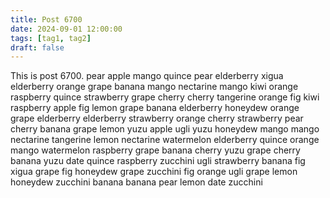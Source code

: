 ```yaml
---
title: Post 6700
date: 2024-09-01 12:00:00
tags: [tag1, tag2]
draft: false
---
```

This is post 6700.
pear
apple
mango
quince
pear
elderberry
xigua
elderberry
orange
grape
banana
mango
nectarine
mango
kiwi
orange
raspberry
quince
strawberry
grape
cherry
cherry
tangerine
orange
fig
kiwi
raspberry
apple
fig
lemon
grape
banana
elderberry
honeydew
orange
grape
elderberry
elderberry
strawberry
orange
cherry
strawberry
pear
cherry
banana
grape
lemon
yuzu
apple
ugli
yuzu
honeydew
mango
mango
nectarine
tangerine
lemon
nectarine
watermelon
elderberry
quince
orange
mango
watermelon
raspberry
grape
banana
cherry
yuzu
grape
cherry
banana
yuzu
date
quince
raspberry
zucchini
ugli
strawberry
banana
fig
xigua
grape
fig
honeydew
grape
zucchini
fig
orange
ugli
grape
lemon
honeydew
zucchini
banana
banana
pear
lemon
date
zucchini
